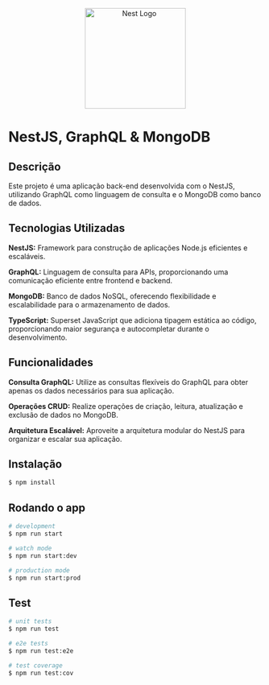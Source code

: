 <p align="center">
  <a href="http://nestjs.com/" target="blank"><img src="https://nestjs.com/img/logo-small.svg" width="200" alt="Nest Logo" /></a>
</p>

[circleci-image]: https://img.shields.io/circleci/build/github/nestjs/nest/master?token=abc123def456
[circleci-url]: https://circleci.com/gh/nestjs/nest

# NestJS, GraphQL & MongoDB

## Descrição

Este projeto é uma aplicação back-end desenvolvida com o NestJS, utilizando GraphQL como linguagem de consulta e o MongoDB como banco de dados.

## Tecnologias Utilizadas

**NestJS:** Framework para construção de aplicações Node.js eficientes e escaláveis.

**GraphQL:** Linguagem de consulta para APIs, proporcionando uma comunicação eficiente entre frontend e backend.

**MongoDB:** Banco de dados NoSQL, oferecendo flexibilidade e escalabilidade para o armazenamento de dados.

**TypeScript:** Superset JavaScript que adiciona tipagem estática ao código, proporcionando maior segurança e autocompletar durante o desenvolvimento.

## Funcionalidades

**Consulta GraphQL:** Utilize as consultas flexíveis do GraphQL para obter apenas os dados necessários para sua aplicação.

**Operações CRUD:** Realize operações de criação, leitura, atualização e exclusão de dados no MongoDB.

**Arquitetura Escalável:** Aproveite a arquitetura modular do NestJS para organizar e escalar sua aplicação.

## Instalação

```bash
$ npm install
```

## Rodando o app

```bash
# development
$ npm run start

# watch mode
$ npm run start:dev

# production mode
$ npm run start:prod
```

## Test

```bash
# unit tests
$ npm run test

# e2e tests
$ npm run test:e2e

# test coverage
$ npm run test:cov
```
